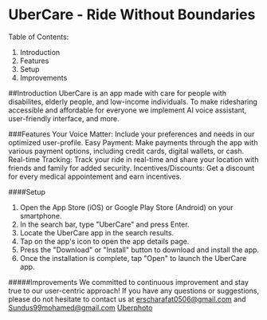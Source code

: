 # UberCare - Ride Without Boundaries
Table of Contents:
1. Introduction
2. Features
3. Setup
4. Improvements

##Introduction 
UberCare is an app made with care for people with disabilites, elderly people, and low-income individuals. To make ridesharing accessible and affordable for everyone we implement AI voice assistant, user-friendly interface, and more.

###Features
Your Voice Matter: Include your preferences and needs in our optimized user-profile. 
Easy Payment: Make payments through the app with various payment options, including credit cards, digital wallets, or cash.
Real-time Tracking: Track your ride in real-time and share your location with friends and family for added security.
Incentives/Discounts: Get a discount for every medical appointement and earn incentives.

####Setup
1. Open the App Store (iOS) or Google Play Store (Android) on your smartphone.
2. In the search bar, type "UberCare" and press Enter.
3. Locate the UberCare app in the search results.
4. Tap on the app's icon to open the app details page.
5. Press the "Download" or "Install" button to download and install the app.
6. Once the installation is complete, tap "Open" to launch the UberCare app.

#####Improvements
We committed to continuous improvement and stay true to our user-centric approach!
If you have any questions or suggestions, please do not hesitate to contact us at erscharafat0506@gmail.com and Sundus99mohamed@gmail.com
[Uberphoto](https://github.com/sinkrizz/UberCare/assets/122527004/830b6c43-e3a2-483e-a04a-558488f5b847)
